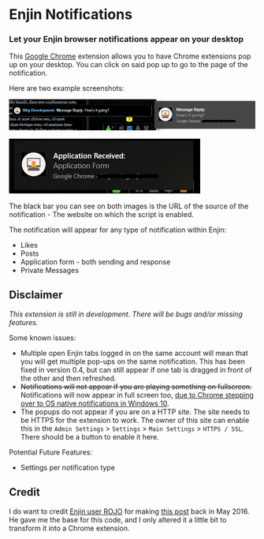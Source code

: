 # Enjin Notifications
### Let your Enjin browser notifications appear on your desktop

This [Google Chrome](https://www.google.com/chrome/) extension allows you to have Chrome extensions pop up on your desktop. You can click on said pop up to go to the page of the notification.

Here are two example screenshots:

![Example one](img/Screenshot-example-one.png)

![Example two](img/Screenshot-example-two.png)

The black bar you can see on both images is the URL of the source of the notification - The website on which the script is enabled.

The notification will appear for any type of notification within Enjin:

- Likes
- Posts
- Application form - both sending and response
- Private Messages


## Disclaimer
*This extension is still in development. There will be bugs and/or missing features.*

Some known issues:

- Multiple open Enjin tabs logged in on the same account will mean that you will get multiple pop-ups on the same notification. This has been fixed in version 0.4, but can still appear if one tab is dragged in front of the other and then refreshed. 
- ~~Notifications will not appear if you are playing something on fullscreen.~~ Notifications will now appear in full screen too, [due to Chrome stepping over to OS native notifications in Windows 10](https://chromium-review.googlesource.com/c/chromium/src/+/955244 "Chromium Commit").
- The popups do not appear if you are on a HTTP site. The site needs to be HTTPS for the extension to work. The owner of this site can enable this in the `Admin Settings` > `Settings` > `Main Settings` > `HTTPS / SSL`. There should be a button to enable it here.

Potential Future Features:

- Settings per notification type

## Credit
I do want to credit [Enjin user ROJO](https://www.enjin.com/profile/rojo8399) for making [this post](https://www.enjin.com/forums/m/10826/viewthread/27087168-free-code-chrome-notifications/post/117997305#p117997305) back in May 2016. He gave me the base for this code, and I only altered it a little bit to transform it into a Chrome extension. 